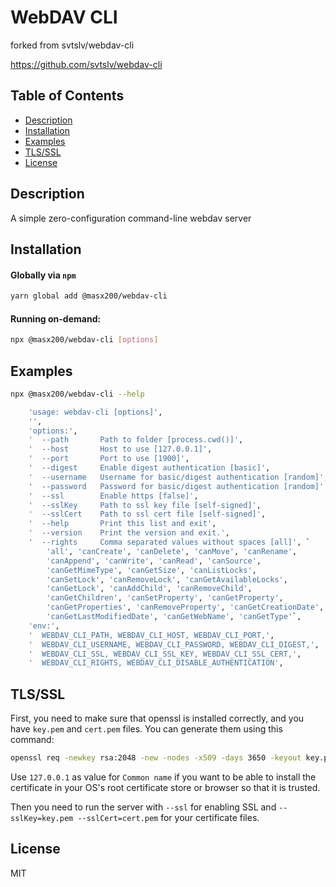 # WebDAV CLI

forked from svtslv/webdav-cli

https://github.com/svtslv/webdav-cli

## Table of Contents

-   [Description](#description)
-   [Installation](#installation)
-   [Examples](#examples)
-   [TLS/SSL](#tlsssl)
-   [License](#license)

## Description

A simple zero-configuration command-line webdav server

## Installation

#### Globally via `npm`

```bash
yarn global add @masx200/webdav-cli
```

#### Running on-demand:

```bash
npx @masx200/webdav-cli [options]
```

## Examples

```bash
npx @masx200/webdav-cli --help
```

```bash
    'usage: webdav-cli [options]',
    '',
    'options:',
    '  --path       Path to folder [process.cwd()]',
    '  --host       Host to use [127.0.0.1]',
    '  --port       Port to use [1900]',
    '  --digest     Enable digest authentication [basic]',
    '  --username   Username for basic/digest authentication [random]',
    '  --password   Password for basic/digest authentication [random]',
    '  --ssl        Enable https [false]',
    '  --sslKey     Path to ssl key file [self-signed]',
    '  --sslCert    Path to ssl cert file [self-signed]',
    '  --help       Print this list and exit',
    '  --version    Print the version and exit.',
    '  --rights     Comma separated values without spaces [all]', `
        'all', 'canCreate', 'canDelete', 'canMove', 'canRename',
        'canAppend', 'canWrite', 'canRead', 'canSource',
        'canGetMimeType', 'canGetSize', 'canListLocks',
        'canSetLock', 'canRemoveLock', 'canGetAvailableLocks',
        'canGetLock', 'canAddChild', 'canRemoveChild',
        'canGetChildren', 'canSetProperty', 'canGetProperty',
        'canGetProperties', 'canRemoveProperty', 'canGetCreationDate',
        'canGetLastModifiedDate', 'canGetWebName', 'canGetType'`,
    'env:',
    '  WEBDAV_CLI_PATH, WEBDAV_CLI_HOST, WEBDAV_CLI_PORT,',
    '  WEBDAV_CLI_USERNAME, WEBDAV_CLI_PASSWORD, WEBDAV_CLI_DIGEST,',
    '  WEBDAV_CLI_SSL, WEBDAV_CLI_SSL_KEY, WEBDAV_CLI_SSL_CERT,',
    '  WEBDAV_CLI_RIGHTS, WEBDAV_CLI_DISABLE_AUTHENTICATION',
```

## TLS/SSL

First, you need to make sure that openssl is installed correctly, and you have `key.pem` and `cert.pem` files. You can generate them using this command:

```bash
openssl req -newkey rsa:2048 -new -nodes -x509 -days 3650 -keyout key.pem -out cert.pem
```

Use `127.0.0.1` as value for `Common name` if you want to be able to install the certificate in your OS's root certificate store or browser so that it is trusted.

Then you need to run the server with `--ssl` for enabling SSL and `--sslKey=key.pem --sslCert=cert.pem` for your certificate files.

## License

MIT
